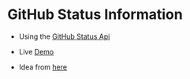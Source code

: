 <!-- @format -->

# GitHub Status Information

- Using the [GitHub Status Api](https://www.githubstatus.com/api)

- Live [Demo](https://cryptic-deer.github.io/border-radius-previewer)

- Idea from [here](https://github.com/florinpop17/app-ideas)
